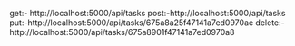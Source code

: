 get:- http://localhost:5000/api/tasks
post:-http://localhost:5000/api/tasks
put:-http://localhost:5000/api/tasks/675a8a25f47141a7ed0970ae
delete:-http://localhost:5000/api/tasks/675a8901f47141a7ed0970a8
